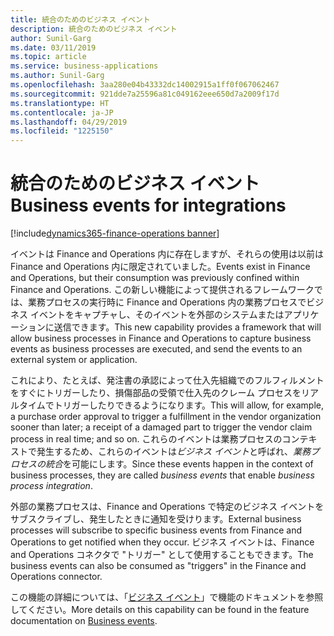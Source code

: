 ```yaml
---
title: 統合のためのビジネス イベント
description: 統合のためのビジネス イベント
author: Sunil-Garg
ms.date: 03/11/2019
ms.topic: article
ms.service: business-applications
ms.author: Sunil-Garg
ms.openlocfilehash: 3aa280e04b43332dc14002915a1ff0f067062467
ms.sourcegitcommit: 921dde7a25596a81c049162eee650d7a2009f17d
ms.translationtype: HT
ms.contentlocale: ja-JP
ms.lasthandoff: 04/29/2019
ms.locfileid: "1225150"
---
```

#  <a name="business-events-for-integrations"></a><span data-ttu-id="98767-103">統合のためのビジネス イベント</span><span class="sxs-lookup"><span data-stu-id="98767-103">Business events for integrations</span></span>  
[!include[dynamics365-finance-operations banner](../includes/dynamics365-finance-operations.md)]





<span data-ttu-id="98767-104">イベントは Finance and Operations 内に存在しますが、それらの使用は以前は Finance and Operations 内に限定されていました。</span><span class="sxs-lookup"><span data-stu-id="98767-104">Events exist in Finance and Operations, but their consumption was previously confined within Finance and Operations.</span></span> <span data-ttu-id="98767-105">この新しい機能によって提供されるフレームワークでは、業務プロセスの実行時に Finance and Operations 内の業務プロセスでビジネス イベントをキャプチャし、そのイベントを外部のシステムまたはアプリケーションに送信できます。</span><span class="sxs-lookup"><span data-stu-id="98767-105">This new capability provides a framework that will allow business processes in Finance and Operations to capture business events as business processes are executed, and send the events to an external system or application.</span></span>

<span data-ttu-id="98767-106">これにより、たとえば、発注書の承認によって仕入先組織でのフルフィルメントをすぐにトリガーしたり、損傷部品の受領で仕入先のクレーム プロセスをリアルタイムでトリガーしたりできるようになります。</span><span class="sxs-lookup"><span data-stu-id="98767-106">This will allow, for example, a purchase order approval to trigger a fulfillment in the vendor organization sooner than later; a receipt of a damaged part to trigger the vendor claim process in real time; and so on.</span></span> <span data-ttu-id="98767-107">これらのイベントは業務プロセスのコンテキストで発生するため、これらのイベントは*ビジネス イベント*と呼ばれ、*業務プロセスの統合*を可能にします。</span><span class="sxs-lookup"><span data-stu-id="98767-107">Since these events happen in the context of business processes, they are called *business events* that enable *business process integration*.</span></span>

<span data-ttu-id="98767-108">外部の業務プロセスは、Finance and Operations で特定のビジネス イベントをサブスクライブし、発生したときに通知を受けります。</span><span class="sxs-lookup"><span data-stu-id="98767-108">External business processes will subscribe to specific business events from Finance and Operations to get notified when they occur.</span></span> <span data-ttu-id="98767-109">ビジネス イベントは、Finance and Operations コネクタで "トリガー" として使用することもできます。</span><span class="sxs-lookup"><span data-stu-id="98767-109">The business events can also be consumed as "triggers" in the Finance and Operations connector.</span></span>

<span data-ttu-id="98767-110">この機能の詳細については、「[ビジネス イベント](https://docs.microsoft.com/dynamics365/unified-operations/dev-itpro/business-events/home-page)」で機能のドキュメントを参照してください。</span><span class="sxs-lookup"><span data-stu-id="98767-110">More details on this capability can be found in the feature documentation on [Business events](https://docs.microsoft.com/dynamics365/unified-operations/dev-itpro/business-events/home-page).</span></span>

